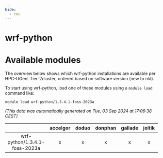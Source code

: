 ```yaml
---
hide:
  - toc
---
```


wrf-python
==========

# Available modules


The overview below shows which wrf-python installations are available per HPC-UGent Tier-2cluster, ordered based on software version (new to old).

To start using wrf-python, load one of these modules using a `module load` command like:

```shell
module load wrf-python/1.3.4.1-foss-2023a
```

*(This data was automatically generated on Tue, 03 Sep 2024 at 17:09:38 CEST)*  

| |accelgor|doduo|donphan|gallade|joltik|shinx|skitty|
| :---: | :---: | :---: | :---: | :---: | :---: | :---: | :---: |
|wrf-python/1.3.4.1-foss-2023a|x|x|x|x|x|-|x|
